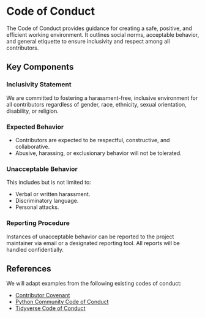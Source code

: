 # Code of Conduct

The Code of Conduct provides guidance for creating a safe, positive, and efficient working environment. It outlines social norms, acceptable behavior, and general etiquette to ensure inclusivity and respect among all contributors.

## Key Components

### Inclusivity Statement
We are committed to fostering a harassment-free, inclusive environment for all contributors regardless of gender, race, ethnicity, sexual orientation, disability, or religion.

### Expected Behavior
- Contributors are expected to be respectful, constructive, and collaborative.
- Abusive, harassing, or exclusionary behavior will not be tolerated.

### Unacceptable Behavior
This includes but is not limited to:
- Verbal or written harassment.
- Discriminatory language.
- Personal attacks.

### Reporting Procedure
Instances of unacceptable behavior can be reported to the project maintainer via email or a designated reporting tool. All reports will be handled confidentially.

## References
We will adapt examples from the following existing codes of conduct:
- [Contributor Covenant](https://www.contributor-covenant.org/version/1/4/code-of-conduct/)
- [Python Community Code of Conduct](https://www.python.org/psf/conduct/)
- [Tidyverse Code of Conduct](https://github.com/tidyverse/tidyverse.org/blob/master/CODE_OF_CONDUCT.md)

